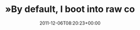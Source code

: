 ---
retweeted: false
source: <a href="http://quote.fm" rel="nofollow">QUOTEfm</a>
entities:
  hashtags: []
  symbols: []
  user_mentions: []
  urls:
  - url: http://t.co/hJruR2S2
    expanded_url: http://j.mp/uiK68X
    display_url: j.mp/uiK68X
    indices:
    - '113'
    - '133'
display_text_range:
- '0'
- '134'
favorite_count: '0'
id_str: '143968010909134848'
truncated: false
retweet_count: '0'
id: '143968010909134848'
possibly_sensitive: false
created_at: Tue Dec 06 08:20:23 +0000 2011
favorited: false
full_text: "»By default, I boot into raw console mode. No Xorg. No graphics. It keeps
  me focused and writin[…]« on QUOTE.fm: ."
lang: en
quote_url: http://j.mp/uiK68X
tags:
- pesos:twitter
date: '2011-12-06T08:20:23+00:00'
src: https://twitter.com/bascht/status/143968010909134848
original_url: https://twitter.com/bascht/status/143968010909134848
type: twitter_tweet
text: "»By default, I boot into raw console mode. No Xorg. No graphics. It keeps me
  focused and writin[…]« on QUOTE.fm: ."
title: "»By default, I boot into raw co"

---